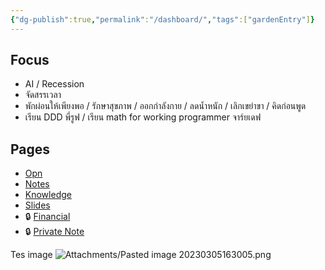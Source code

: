 ```yaml
---
{"dg-publish":true,"permalink":"/dashboard/","tags":["gardenEntry"]}
---
```


## Focus
- AI / Recession
- จัดสรรเวลา
- พักผ่อนให้เพียงพอ / รักษาสุขภาพ / ออกกำลังกาย / ลดน้ำหนัก / เลิกเขย่าขา / คิดก่อนพูด
- เรียน DDD พี่รูฟ / เรียน math for working programmer จาร์ยเดฟ
## Pages
- [Opn](Work/Opn/Opn)
- [Notes](Notes/Notes)
- [Knowledge](Knowledge/Knowledge)
- [Slides](Slides/Slides)
- 🔒 [Financial](Financials/Financials)
- 🔒 [Private Note](Notes/Private%20Notes)


Tes image
![Attachments/Pasted image 20230305163005.png](/img/user/Attachments/Pasted%20image%2020230305163005.png)
